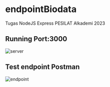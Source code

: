 # endpointBiodata
Tugas NodeJS Express PESILAT Alkademi 2023

## Running Port:3000
![server](https://github.com/Gedearya/endpointBiodata/assets/75374189/aef4e928-a987-4be9-8dc4-42c0f1c4bbc5)

## Test endpoint Postman
![endpoint](https://github.com/Gedearya/endpointBiodata/assets/75374189/87c8aecc-bf8f-4b21-991e-dc935bf88a3a)
